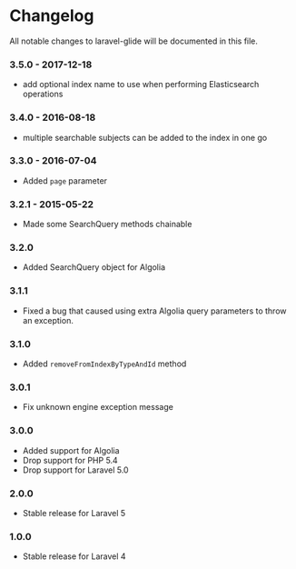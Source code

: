 # Changelog

All notable changes to laravel-glide will be documented in this file.

### 3.5.0 - 2017-12-18
- add optional index name to use when performing Elasticsearch operations

### 3.4.0 - 2016-08-18
- multiple searchable subjects can be added to the index in one go

### 3.3.0 - 2016-07-04
- Added `page` parameter

### 3.2.1 - 2015-05-22
- Made some SearchQuery methods chainable

### 3.2.0
- Added SearchQuery object for Algolia

### 3.1.1
- Fixed a bug that caused using extra Algolia query parameters to throw an exception.

### 3.1.0
- Added `removeFromIndexByTypeAndId` method

### 3.0.1
- Fix unknown engine exception message

### 3.0.0
- Added support for Algolia
- Drop support for PHP 5.4
- Drop support for Laravel 5.0

### 2.0.0
- Stable release for Laravel 5

### 1.0.0
- Stable release for Laravel 4
